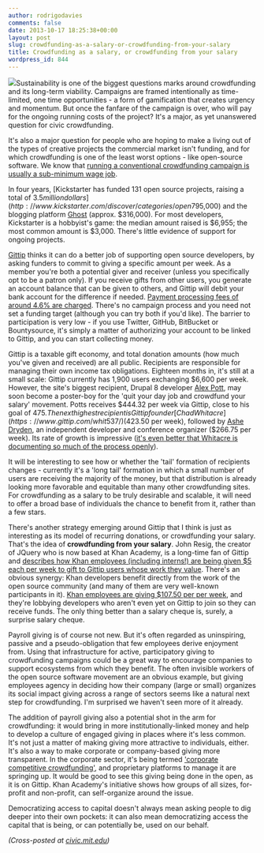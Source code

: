 ```yaml
---
author: rodrigodavies
comments: false
date: 2013-10-17 18:25:38+00:00
layout: post
slug: crowdfunding-as-a-salary-or-crowdfunding-from-your-salary
title: Crowdfunding as a salary, or crowdfunding from your salary
wordpress_id: 844
---
```


![](https://si0.twimg.com/profile_images/2406598046/4gh37s9dqof8nyj1cmyd.png)Sustainability is one of the biggest questions marks around crowdfunding and its long-term viability. Campaigns are framed intentionally as time-limited, one time opportunities - a form of gamification that creates urgency and momentum. But once the fanfare of the campaign is over, who will pay for the ongoing running costs of the project? It's a major, as yet unanswered question for civic crowdfunding.

It's also a major question for people who are hoping to make a living out of the types of creative projects the commercial market isn't funding, and for which crowdfunding is one of the least worst options - like open-source software. We know that [running a conventional crowdfunding campaign is usually a sub-minimum wage job](http://www.huffingtonpost.com/elizabeth-gerber/crowdfunding-fail-_b_2288099.html).

In four years, [Kickstarter has funded 131 open source projects, raising a total of $3.5 million dollars](http://www.kickstarter.com/discover/categories/open%20software/successful?ref=more#p3). A third of that total was raised by two UK-based campaigns this year - [Next Generation LiveCode](http://www.kickstarter.com/projects/1755283828/open-source-edition-of-livecode?ref=card) ($795,000) and the blogging platform [Ghost](http://www.kickstarter.com/projects/johnonolan/ghost-just-a-blogging-platform?ref=card) (approx. $316,000). For most developers, Kickstarter is a hobbyist's game: the median amount raised is $6,955; the most common amount is $3,000. There's little evidence of support for ongoing projects.

[Gittip](https://www.gittip.com) thinks it can do a better job of supporting open source developers, by asking funders to commit to giving a specific amount per week. As a member you're both a potential giver and receiver (unless you specifically opt to be a patron only). If you receive gifts from other users, you generate an account balance that can be given to others, and Gittip will debit your bank account for the difference if needed. [Payment processing fees of around 4.6% are charged](https://www.gittip.com/about/#details). There's no campaign process and you need not set a funding target (although you can try both if you'd like). The barrier to participation is very low - if you use Twitter, GitHub, BitBucket or Bountysource, it's simply a matter of authorizing your account to be linked to Gittip, and you can start collecting money.

Gittip is a taxable gift economy, and total donation amounts (how much you've given and received) are all public. Recipients are responsible for managing their own income tax obligations. Eighteen months in, it's still at a small scale: Gittip currently has 1,900 users exchanging $6,600 per week. However, the site's biggest recipient, Drupal 8 developer [Alex Pott](https://www.gittip.com/alexpott/), may soon become a poster-boy for the 'quit your day job and crowdfund your salary' movement. Potts receives $444.32 per week via Gittip, close to his goal of $475. The next highest recipient is Gittip founder [Chad Whitacre](https://www.gittip.com/whit537/) ($423.50 per week), followed by [Ashe Dryden](https://www.gittip.com/ashedryden/), an independent developer and conference organizer ($266.75 per week). Its rate of growth is impressive ([it's even better that Whitacre is documenting so much of the process openly](https://medium.com/building-gittip/)).

It will be interesting to see how or whether the 'tail' formation of recipients changes - currently it's a 'long tail' formation in which a small number of users are receiving the majority of the money, but that distribution is already looking more favorable and equitable than many other crowdfunding sites. For crowdfunding as a salary to be truly desirable and scalable, it will need to offer a broad base of individuals the chance to benefit from it, rather than a few stars.

There's another strategy emerging around Gittip that I think is just as interesting as its model of recurring donations, or crowdfunding your salary. That's the idea of **crowdfunding from your salary**. John Resig, the creator of JQuery who is now based at Khan Academy, is a long-time fan of Gittip and [describes how Khan employees (including interns!) are being given $5 each per week to gift to Gittip users whose work they value](http://ejohn.org/blog/gittip-at-khan-academy/). There's an obvious synergy: Khan developers benefit directly from the work of the open source community (and many of them are very well-known participants in it). [Khan employees are giving $107.50 per per week](https://www.gittip.com/khanacademy/), and they're lobbying developers who aren't even yet on Gittip to join so they can receive funds. The only thing better than a salary cheque is, surely, a surprise salary cheque.

Payroll giving is of course not new. But it's often regarded as uninspiring, passive and a pseudo-obligation that few employees derive enjoyment from. Using that infrastructure for active, participatory giving to crowdfunding campaigns could be a great way to encourage companies to support ecosystems from which they benefit. The often invisible workers of the open source software movement are an obvious example, but giving employees agency in deciding how their company (large or small) organizes its social impact giving across a range of sectors seems like a natural next step for crowdfunding. I'm surprised we haven't seen more of it already.

The addition of payroll giving also a potential shot in the arm for crowdfunding: it would bring in more institutionally-linked money and help to develop a culture of engaged giving in places where it's less common. It's not just a matter of making giving more attractive to individuals, either. It's also a way to make corporate or company-based giving more transparent. In the corporate sector, it's being termed ['corporate competitive crowdfunding'](http://nobleprofit.org/what-is-corporate-competitive-crowdfunding ), and proprietary platforms to manage it are springing up. It would be good to see this giving being done in the open, as it is on Gittip. Khan Academy's initiative shows how groups of all sizes, for-profit and non-profit, can self-organize around the issue.

Democratizing access to capital doesn't always mean asking people to dig deeper into their own pockets: it can also mean democratizing access the capital that is being, or can potentially be, used on our behalf.

_(Cross-posted at [civic.mit.edu](http://civic.mit.edu/blog/rodrigodavies/crowdfunding-as-a-salary-or-crowdfunding-from-your-salary))_

